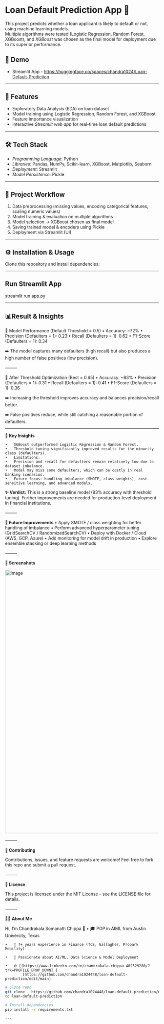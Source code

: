 # Loan Default Prediction App 🚀

This project predicts whether a loan applicant is likely to default or not, using machine learning models.  
Multiple algorithms were tested (Logistic Regression, Random Forest, XGBoost), and *XGBoost* was chosen as the final model for deployment due to its superior performance.  

## 🔗 Demo
- Streamlit App - https://huggingface.co/spaces/chandra1024/Loan-Default-Prediction

---

## 📌 Features
- Exploratory Data Analysis (EDA) on loan dataset  
- Model training using Logistic Regression, Random Forest, and XGBoost  
- Feature importance visualization  
- Interactive *Streamlit web app* for real-time loan default predictions  

---

## 🛠️ Tech Stack
- *Programming Language*: Python  
- *Libraries*: Pandas, NumPy, Scikit-learn, XGBoost, Matplotlib, Seaborn  
- *Deployment*: Streamlit 
- *Model Persistence*: Pickle  

---

## 📂 Project Workflow
1. Data preprocessing (missing values, encoding categorical features, scaling numeric values)  
2. Model training & evaluation on multiple algorithms  
3. Model selection → XGBoost chosen as final model  
4. Saving trained model & encoders using Pickle  
5. Deployment via Streamlit (UI) 

---

## ⚙️ Installation & Usage
Clone this repository and install dependencies:

---

## **Run Streamlit App**
streamlit run app.py

---

## 📊**Result & Insights**

🔹 Model Performance (Default Threshold = 0.5)
	•	Accuracy: ~72%
	•	Precision (Defaulters = 1): 0.23
	•	Recall (Defaulters = 1): 0.62
	•	F1-Score (Defaulters = 1): 0.34

➡️ The model captures many defaulters (high recall) but also produces a high number of false positives (low precision).

⸻

🔹 After Threshold Optimization (Best = 0.65)
	•	Accuracy: ~83%
	•	Precision (Defaulters = 1): 0.31
	•	Recall (Defaulters = 1): 0.41
	•	F1-Score (Defaulters = 1): 0.36

➡️ Increasing the threshold improves accuracy and balances precision/recall better.

➡️ False positives reduce, while still catching a reasonable portion of defaulters.

---

**🔹 Key Insights**

	•	XGBoost outperformed Logistic Regression & Random Forest.
	•	Threshold tuning significantly improved results for the minority class (defaulters).
	•	Limitations:
	•	Precision and recall for defaulters remain relatively low due to dataset imbalance.
	•	Model may miss some defaulters, which can be costly in real banking scenarios.
	•	Future focus: handling imbalance (SMOTE, class weights), cost-sensitive learning, and advanced models.

**✨ Verdict:**
This is a strong baseline model (83% accuracy with threshold tuning).
Further improvements are needed for production-level deployment in financial institutions.

⸻

**🚀 Future Improvements**
	•	Apply SMOTE / class weighting for better handling of imbalance
	•	Perform advanced hyperparameter tuning (GridSearchCV / RandomizedSearchCV)
	•	Deploy with Docker / Cloud (AWS, GCP, Azure)
	•	Add monitoring for model drift in production
	•	Explore ensemble stacking or deep learning methods

⸻

**📸 Screenshots**

<img width="1896" height="861" alt="image" src="https://github.com/user-attachments/assets/6f1e3f10-f7c9-426d-b598-00ec5280b6f7" />

⸻

**🤝 Contributing**

Contributions, issues, and feature requests are welcome!
Feel free to fork this repo and submit a pull request.

⸻

**📜 License**

This project is licensed under the MIT License – see the LICENSE file for details.

⸻

**🙋‍♀️ About Me**

Hi, I’m Chandrakala Somanath Chippa 👋
	•	🎓 PGP in AIML from Austin University, Texas
 
	•	💼 7+ years experience in Finance (TCS, Gallagher, Propark Mobility)
 
	•	🤖 Passionate about AI/ML, Data Science & Model Deployment
 
	•	🌐 [(https://www.linkedin.com/in/chandrakala-chippa-402529280/?trk=PROFILE_DROP_DOWN] |
 			[https://github.com/chandra1024448/loan-default-prediction/edit/main]

```bash
# Clone repo
git clone - https://github.com/chandra1024448/loan-default-prediction/new/main
cd loan-default-prediction

# Install dependencies
pip install -r requirements.txt

---



